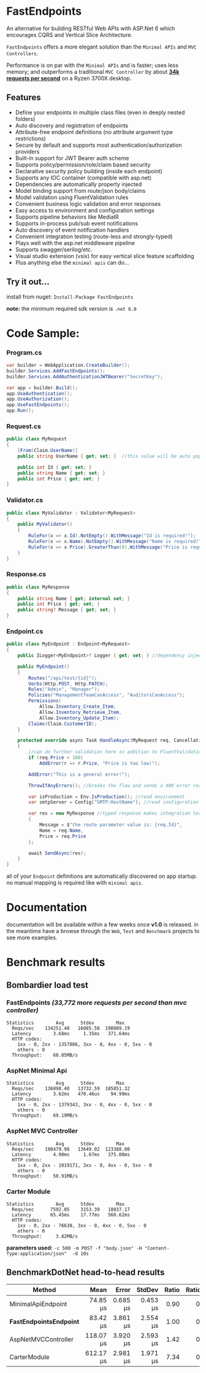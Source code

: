 # FastEndpoints

An alternative for building RESTful Web APIs with ASP.Net 6 which encourages CQRS and Vertical Slice Architecture.

`FastEndpoints` offers a more elegant solution than the `Minimal APIs` and `MVC Controllers`.

Performance is on par with the `Minimal APIs` and is faster; uses less memory; and outperforms a traditional `MVC Controller` by about **[34k requests per second](#bombardier-load-test)** on a Ryzen 3700X desktop.

## Features

- Define your endpoints in multiple class files (even in deeply nested folders)
- Auto discovery and registration of endpoints
- Attribute-free endpoint definitions (no attribute argument type restrictions)
- Secure by default and supports most authentication/authorization providers
- Built-in support for JWT Bearer auth scheme
- Supports policy/permission/role/claim based security
- Declarative security policy building (inside each endpoint)
- Supports any IOC container (compatible with asp.net)
- Dependencies are automatically property injected
- Model binding support from route/json body/claims
- Model validation using FluentValidation rules
- Convenient business logic validation and error responses
- Easy access to environment and configuration settings
- Supports pipeline behaviors like MediatR
- Supports in-process pub/sub event notifications
- Auto discovery of event notification handlers
- Convenient integration testing (route-less and strongly-typed)
- Plays well with the asp.net middleware pipeline
- Supports swagger/serilog/etc.
- Visual studio extension (vsix) for easy vertical slice feature scaffolding
- Plus anything else the `minimal apis` can do...

## Try it out...
install from nuget: `Install-Package FastEndpoints`

**note:** the minimum required sdk version is `.net 6.0`

# Code Sample:

### Program.cs
```csharp
var builder = WebApplication.CreateBuilder();
builder.Services.AddFastEndpoints();
builder.Services.AddAuthenticationJWTBearer("SecretKey");

var app = builder.Build();
app.UseAuthentication();
app.UseAuthorization();
app.UseFastEndpoints();
app.Run();
```

### Request.cs
```csharp
public class MyRequest
{
    [From(Claim.UserName)]
    public string UserName { get; set; }  //this value will be auto populated from the user claim

    public int Id { get; set; }
    public string Name { get; set; }
    public int Price { get; set; }
}
```

### Validator.cs
```csharp
public class MyValidator : Validator<MyRequest>
{
    public MyValidator()
    {
        RuleFor(x => x.Id).NotEmpty().WithMessage("Id is required!");
        RuleFor(x => x.Name).NotEmpty().WithMessage("Name is required!");
        RuleFor(x => x.Price).GreaterThan(0).WithMessage("Price is required!");
    }
}
```

### Response.cs
```csharp
public class MyResponse
{
    public string Name { get; internal set; }
    public int Price { get; set; }
    public string? Message { get; set; }
}
```

### Endpoint.cs
```csharp
public class MyEndpoint : Endpoint<MyRequest>
{
    public ILogger<MyEndpoint>? Logger { get; set; } //dependency injected

    public MyEndpoint()
    {
        Routes("/api/test/{id}");
        Verbs(Http.POST, Http.PATCH);
        Roles("Admin", "Manager");
        Policies("ManagementTeamCanAccess", "AuditorsCanAccess");
        Permissions(
            Allow.Inventory_Create_Item,
            Allow.Inventory_Retrieve_Item,
            Allow.Inventory_Update_Item);
        Claims(Claim.CustomerID);
    }

    protected override async Task HandleAsync(MyRequest req, CancellationToken ct)
    {
        //can do further validation here in addition to FluentValidation rules
        if (req.Price < 100)
            AddError(r => r.Price, "Price is too low!");

        AddError("This is a general error!");

        ThrowIfAnyErrors(); //breaks the flow and sends a 400 error response containing error details.

        var isProduction = Env.IsProduction(); //read environment
        var smtpServer = Config["SMTP:HostName"]; //read configuration

        var res = new MyResponse //typed response makes integration testing easy
        {
            Message = $"the route parameter value is: {req.Id}",
            Name = req.Name,
            Price = req.Price
        };

        await SendAsync(res);
    }
}
```

all of your `Endpoint` definitions are automatically discovered on app startup. no manual mapping is required like with `minimal apis`.

# Documentation
documentation will be available within a few weeks once **v1.0** is released. in the meantime have a browse through the `Web`, `Test` and `Benchmark` projects to see more examples.

# Benchmark results

 <!-- .\bomb.exe -c 500 -m POST -f "body.json" -H "Content-Type:application/json"  -d 10s http://localhost:5000/benchmark/ok/123 -->

## Bombardier load test

### FastEndpoints *(33,772 more requests per second than mvc controller)*
```
Statistics        Avg      Stdev        Max
  Reqs/sec    134251.40   16085.58  190809.19
  Latency        3.68ms     1.35ms   371.64ms
  HTTP codes:
    1xx - 0, 2xx - 1357086, 3xx - 0, 4xx - 0, 5xx - 0
    others - 0
  Throughput:    68.05MB/s
```
### AspNet Minimal Api
```
Statistics        Avg      Stdev        Max
  Reqs/sec    136898.40   13732.59  185851.32
  Latency        3.62ms   470.46us    94.99ms
  HTTP codes:
    1xx - 0, 2xx - 1379343, 3xx - 0, 4xx - 0, 5xx - 0
    others - 0
  Throughput:    69.19MB/s
```
### AspNet MVC Controller
```
Statistics        Avg      Stdev        Max
  Reqs/sec    100479.98   13649.02  123388.00
  Latency        4.90ms     1.67ms   375.00ms
  HTTP codes:
    1xx - 0, 2xx - 1019171, 3xx - 0, 4xx - 0, 5xx - 0
    others - 0
  Throughput:    50.91MB/s
```
### Carter Module
```
Statistics        Avg      Stdev        Max
  Reqs/sec      7592.05    3153.39   18037.17
  Latency       65.45ms    17.77ms   560.62ms
  HTTP codes:
    1xx - 0, 2xx - 76638, 3xx - 0, 4xx - 0, 5xx - 0
    others - 0
  Throughput:     3.82MB/s
```

**parameters used:** `-c 500 -m POST -f "body.json" -H "Content-Type:application/json"  -d 10s`
<!-- ```
{
  "FirstName": "xxc",
  "LastName": "yyy",
  "Age": 23,
  "PhoneNumbers": [
    "1111111111",
    "2222222222",
    "3333333333",
    "4444444444",
    "5555555555"
  ]
}
``` -->

## BenchmarkDotNet head-to-head results

|                Method |      Mean |    Error |   StdDev | Ratio | RatioSD |  Gen 0 |  Gen 1 | Allocated |
|---------------------- |----------:|---------:|---------:|------:|--------:|-------:|-------:|----------:|
|    MinimalApiEndpoint |  74.85 μs | 0.685 μs | 0.453 μs |  0.90 |    0.03 | 2.5000 | 0.1000 |     21 KB |
| **FastEndpointsEndpoint** |  83.42 μs | 3.861 μs | 2.554 μs |  1.00 |    0.00 | 2.6000 | 0.1000 |     22 KB |
|   AspNetMVCController | 118.07 μs | 3.920 μs | 2.593 μs |  1.42 |    0.04 | 3.4000 | 0.2000 |     28 KB |
|          CarterModule | 612.17 μs | 2.981 μs | 1.971 μs |  7.34 |    0.22 | 5.9000 | 2.9000 |     48 KB |